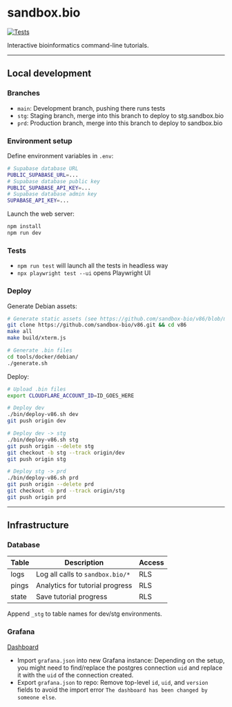 # sandbox.bio

[![Tests](https://github.com/robertaboukhalil/sandbox.bio/actions/workflows/tests.yml/badge.svg)](https://github.com/robertaboukhalil/sandbox.bio/actions/workflows/tests.yml)

Interactive bioinformatics command-line tutorials.

---

## Local development

### Branches

- `main`: Development branch, pushing there runs tests
- `stg`: Staging branch, merge into this branch to deploy to stg.sandbox.bio
- `prd`: Production branch, merge into this branch to deploy to sandbox.bio

### Environment setup

Define environment variables in `.env`:

```bash
# Supabase database URL
PUBLIC_SUPABASE_URL=...
# Supabase database public key
PUBLIC_SUPABASE_API_KEY=...
# Supabase database admin key
SUPABASE_API_KEY=...
```

Launch the web server:

```bash
npm install
npm run dev
```

### Tests

- `npm run test` will launch all the tests in headless way
- `npx playwright test --ui` opens Playwright UI

### Deploy

Generate Debian assets:

```bash
# Generate static assets (see https://github.com/sandbox-bio/v86/blob/master/NOTES.md)
git clone https://github.com/sandbox-bio/v86.git && cd v86
make all
make build/xterm.js

# Generate .bin files
cd tools/docker/debian/
./generate.sh
```

Deploy:

```bash
# Upload .bin files
export CLOUDFLARE_ACCOUNT_ID=ID_GOES_HERE

# Deploy dev
./bin/deploy-v86.sh dev
git push origin dev

# Deploy dev -> stg
./bin/deploy-v86.sh stg
git push origin --delete stg
git checkout -b stg --track origin/dev
git push origin stg

# Deploy stg -> prd
./bin/deploy-v86.sh prd
git push origin --delete prd
git checkout -b prd --track origin/stg
git push origin prd
```

---

## Infrastructure

### Database

| Table | Description                      | Access |
| ----- | -------------------------------- | ------ |
| logs  | Log all calls to `sandbox.bio/*` | RLS    |
| pings | Analytics for tutorial progress  | RLS    |
| state | Save tutorial progress           | RLS    |

Append `_stg` to table names for dev/stg environments.

### Grafana

[Dashboard](https://sandboxbio.grafana.net)

- Import `grafana.json` into new Grafana instance: Depending on the setup, you might need to find/replace the postgres connection `uid` and replace it with the `uid` of the connection created.
- Export `grafana.json` to repo: Remove top-level `id`, `uid`, and `version` fields to avoid the import error `The dashboard has been changed by someone else`.
